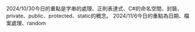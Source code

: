 2024/10/30今日的重點是字串的處理、正則表達式、C#的命名空間、封裝、private、public、protected、static的概念。
2024/11/6今日的重點為日期、檔案處理、random
